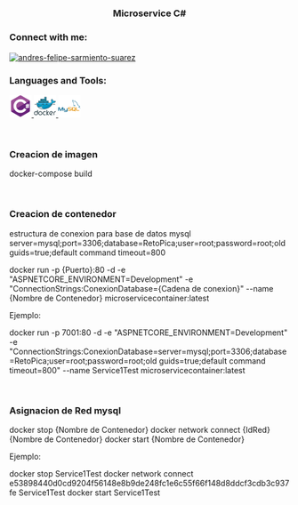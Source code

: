 <h3 align="center">Microservice C# </h3>

<h3 align="left">Connect with me:</h3>
<p align="left">
<a href="https://linkedin.com/in/andres-felipe-sarmiento-suarez" target="blank"><img align="center" src="https://raw.githubusercontent.com/rahuldkjain/github-profile-readme-generator/master/src/images/icons/Social/linked-in-alt.svg" alt="andres-felipe-sarmiento-suarez" height="30" width="40" /></a>
</p>

<h3 align="left">Languages and Tools:</h3>
<p align="left"> <a href="https://www.w3schools.com/cs/" target="_blank" rel="noreferrer"> <img src="https://raw.githubusercontent.com/devicons/devicon/master/icons/csharp/csharp-original.svg" alt="csharp" width="40" height="40"/> </a> <a href="https://www.docker.com/" target="_blank" rel="noreferrer"> <img src="https://raw.githubusercontent.com/devicons/devicon/master/icons/docker/docker-original-wordmark.svg" alt="docker" width="40" height="40"/> </a> <a href="https://www.mysql.com/" target="_blank" rel="noreferrer"> <img src="https://raw.githubusercontent.com/devicons/devicon/master/icons/mysql/mysql-original-wordmark.svg" alt="mysql" width="40" height="40"/> </a> </p>
<br>
<h3 align="left">Creacion de imagen</h3>
<p>
  docker-compose build
</p>
<br>
<h3 align="left">Creacion de contenedor</h3>
<p>
 estructura de conexion para base de datos mysql
server=mysql;port=3306;database=RetoPica;user=root;password=root;old guids=true;default command timeout=800

docker run -p {Puerto}:80 -d -e "ASPNETCORE_ENVIRONMENT=Development" -e "ConnectionStrings:ConexionDatabase={Cadena de conexion}" --name {Nombre de Contenedor} microservicecontainer:latest

Ejemplo:

docker run -p 7001:80 -d -e "ASPNETCORE_ENVIRONMENT=Development" -e "ConnectionStrings:ConexionDatabase=server=mysql;port=3306;database=RetoPica;user=root;password=root;old guids=true;default command timeout=800" --name Service1Test microservicecontainer:latest

</p>
<br>
<h3 align="left">Asignacion de Red mysql</h3>
<p>
 docker stop {Nombre de Contenedor}
docker network connect {IdRed} {Nombre de Contenedor}
docker start {Nombre de Contenedor}

Ejemplo:

docker stop Service1Test
docker network connect e53898440d0cd9204f56148e8b9de248fc1e6c55f66f148d8ddcf3cdb3c937fe Service1Test
docker start Service1Test
</p>
